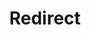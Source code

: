 ﻿---
layout: src/layouts/Redirect.astro
title: Redirect
redirect: /docs/deployments/patterns
pubDate:  2023-01-01
navSearch: false
navSitemap: false
navMenu: false
---
